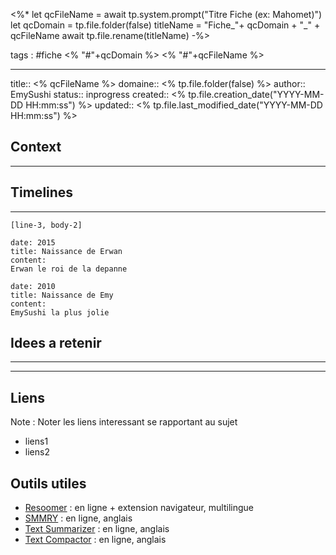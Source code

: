 


<%*
let qcFileName = await tp.system.prompt("Titre Fiche (ex: Mahomet)")
let qcDomain = tp.file.folder(false)
titleName = "Fiche_"+ qcDomain + "_" + qcFileName
await tp.file.rename(titleName)
-%>


tags : #fiche  <% "#"+qcDomain %> <% "#"+qcFileName %>

---

title:: <% qcFileName %>
domaine:: <% tp.file.folder(false) %>
author:: EmySushi
status:: inprogress
created:: <% tp.file.creation_date("YYYY-MM-DD HH:mm:ss") %>
updated:: <% tp.file.last_modified_date("YYYY-MM-DD HH:mm:ss") %>




## Context
---




  
## Timelines
---


```timeline-labeled
[line-3, body-2]

date: 2015
title: Naissance de Erwan
content:
Erwan le roi de la depanne

date: 2010
title: Naissance de Emy
content:
EmySushi la plus jolie
```



## Idees a retenir
---





---

## Liens

Note :  Noter les liens interessant se rapportant au sujet

- liens1
- liens2

## Outils utiles

-   [Resoomer](https://resoomer.com/fr) : en ligne + extension navigateur, multilingue
-   [SMMRY](https://smmry.com/) : en ligne, anglais
-   [Text Summarizer](http://textsummarization.net/text-summarizer) : en ligne, anglais
-   [Text Compactor](https://www.textcompactor.com/) : en ligne, anglais